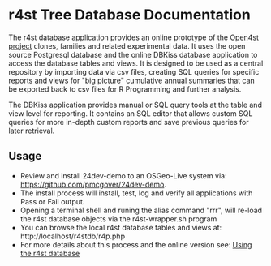 # r4st Tree Database Documentation
The r4st database application provides an online prototype of the [Open4st project](https://sites.google.com/site/open4st/) clones, families and related experimental data. It uses the open source Postgresql database and the online DBKiss database application to access the database tables and views. It is designed to be used as a central repository by importing data via csv files, creating SQL queries for specific reports and views for "big picture" cumulative annual summaries that can be exported back to csv files for R Programming and further analysis.

The DBKiss application provides manual or SQL query tools at the table and view level for reporting.  It contains an SQL editor that allows custom SQL queries for more in-depth custom reports and save previous queries for later retrieval.    

## Usage
* Review and install 24dev-demo to an OSGeo-Live system via: https://github.com/pmcgover/24dev-demo.
* The install process will install, test, log and verify all applications with Pass or Fail output.
* Opening a terminal shell and runing the alias command "rrr", will re-load the r4st database objects via the r4st-wrapper.sh program
* You can browse the local r4st database tables and views at: http://localhost/r4stdb/r4p.php
* For more details about this process and the online version see: [Using the r4st database](https://sites.google.com/site/open4st/faq/what-is-the-open4st-database) 
